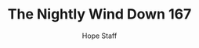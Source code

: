 ---
image: /assets/img/nwd/167_nwd_psalm_107_29_nlt.png
title: The Nightly Wind Down 167
categories:
  - The Nightly Wind Down
author: Hope Staff
notes: The Nightly Wind Down 167
embed: >-
  EMBED_GOES_HERE
transcript: >-
  SOME LINES OF TEXT START HERE
---